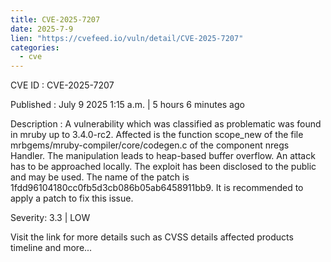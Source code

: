 ```yaml
--- 
title: CVE-2025-7207
date: 2025-7-9
lien: "https://cvefeed.io/vuln/detail/CVE-2025-7207"
categories:
  - cve
---
```


CVE ID : CVE-2025-7207

Published :  July 9
2025
1:15 a.m. | 5 hours
6 minutes ago

Description : A vulnerability
which was classified as problematic
was found in mruby up to 3.4.0-rc2. Affected is the function scope_new of the file mrbgems/mruby-compiler/core/codegen.c of the component nregs Handler. The manipulation leads to heap-based buffer overflow. An attack has to be approached locally. The exploit has been disclosed to the public and may be used. The name of the patch is 1fdd96104180cc0fb5d3cb086b05ab6458911bb9. It is recommended to apply a patch to fix this issue.

Severity: 3.3 | LOW

Visit the link for more details
such as CVSS details
affected products
timeline
and more...
